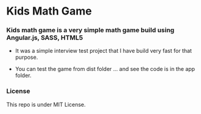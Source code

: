 # Kids Math Game

### Kids math game is a very simple math game build using Angular.js, SASS, HTML5

- It was a simple interview test project that I have build very fast for that purpose.

- You can test the game from dist folder ... and see the code is in the app folder. 

### License

This repo is under MIT License.
